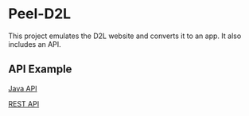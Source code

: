 # Peel-D2L
This project emulates the D2L website and converts it to an app. It also includes an API.

## API Example
[Java API](https://github.com/zeshan321/Peel-D2L/wiki/API)

[REST API](https://github.com/zeshan321/Peel-D2L/wiki/REST-API)
